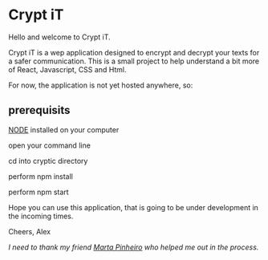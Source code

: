 # Crypt iT

Hello and welcome to Crypt iT.

Crypt iT is a wep application designed to encrypt and decrypt your texts for a safer communication. 
This is a small project to help understand a bit more of React, Javascript, CSS and Html.

For now, the application is not yet hosted anywhere, so:
## prerequisits
 [NODE](https://nodejs.org/en/download/) installed on your computer
 
 open your command line
 
 cd into cryptic directory
 
 perform npm install
 
 perform npm start

Hope you can use this application, that is going to be under development in the incoming times.

Cheers, Alex

*I need to thank my friend [Marta Pinheiro](https://github.com/smartiepinheiro) who helped me out in the process.*
